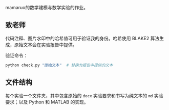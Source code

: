mamaruo的数学建模与数学实验的作业。

## 致老师

代码注释、图片水印中的哈希值可用于验证我的身份。哈希使用 BLAKE2 算法生成，原始文本会在实验报告中提供。

验证命令：
```bash
python check.py "原始文本"  # 替换为报告中提供的文本
```

## 文件结构

每个实验一个文件夹，其中包含原始的 `docx` 实验要求和书写为纯文本的 `md` 实验要求；以及 Python 和 MATLAB 的实现。